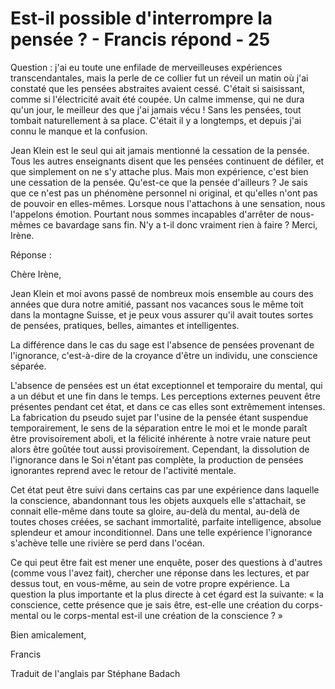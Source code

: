 # Est-il possible d'interrompre la pensée ? - Francis répond - 25

Question : j'ai eu toute une enfilade de merveilleuses expériences transcendantales, mais la perle de ce collier fut un réveil un matin où j'ai constaté que les pensées abstraites avaient cessé. C'était si saisissant, comme si l'électricité avait été coupée. Un calme immense, qui ne dura qu'un jour, le meilleur des que j'ai jamais vécu ! Sans les pensées, tout tombait naturellement à sa place. C'était il y a longtemps, et depuis j'ai connu le manque et la confusion. 

Jean Klein est le seul qui ait jamais mentionné la cessation de la pensée. Tous les autres enseignants disent que les pensées continuent de défiler, et que simplement on ne s'y attache plus. Mais mon expérience, c'est bien une cessation de la pensée. Qu'est-ce que la pensée d'ailleurs ? Je sais que ce n'est pas un phénomène personnel ni original, et qu'elles n'ont pas de pouvoir en elles-mêmes. Lorsque nous l'attachons à une sensation, nous l'appelons émotion. Pourtant nous sommes incapables d'arrêter de nous-mêmes ce bavardage sans fin. N'y a t-il donc vraiment rien à faire ? Merci, Irène.

Réponse :

Chère Irène,

Jean Klein et moi avons passé de nombreux mois ensemble au cours des années que dura notre amitié, passant nos vacances sous le même toit dans la montagne Suisse, et je peux vous assurer qu'il avait toutes sortes de pensées, pratiques, belles, aimantes et intelligentes.

La différence dans le cas du sage est l'absence de pensées provenant de l'ignorance, c'est-à-dire de la croyance d'être un individu, une conscience séparée.

L'absence de pensées est un état exceptionnel et temporaire du mental, qui a un début et une fin dans le temps. Les perceptions externes peuvent être présentes pendant cet état, et dans ce cas elles sont extrêmement intenses. La fabrication du pseudo sujet par l'usine de la pensée étant suspendue temporairement, le sens de la séparation entre le moi et le monde paraît être provisoirement aboli, et la félicité inhérente à notre vraie nature peut alors être goûtée tout aussi provisoirement. Cependant, la dissolution de l'ignorance dans le Soi n'étant pas complète, la production de pensées ignorantes reprend avec le retour de l'activité mentale.

Cet état peut être suivi dans certains cas par une expérience dans laquelle la conscience, abandonnant tous les objets auxquels elle s'attachait, se connait elle-même dans toute sa gloire, au-delà du mental, au-delà de toutes choses créées, se sachant immortalité, parfaite intelligence, absolue splendeur et amour inconditionnel. Dans une telle expérience l'ignorance s'achève telle une rivière se perd dans l'océan.

Ce qui peut être fait est mener une enquête, poser des questions à d'autres (comme vous l'avez fait), chercher une réponse dans les lectures, et par dessus tout, en vous-même, au sein de votre propre expérience. La question la plus importante et la plus directe à cet égard est la suivante: « la conscience, cette présence que je sais être, est-elle une création du corps-mental ou le corps-mental est-il une création de la conscience ? »

Bien amicalement,

Francis

Traduit de l'anglais par Stéphane Badach

